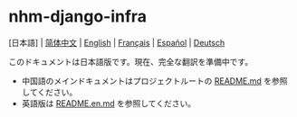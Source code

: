 # nhm-django-infra

[日本語] | [简体中文](README.zh.md) | [English](README.en.md) | [Français](README.fr.md) | [Español](README.es.md) | [Deutsch](README.de.md)

このドキュメントは日本語版です。現在、完全な翻訳を準備中です。

- 中国語のメインドキュメントはプロジェクトルートの [README.md](../README.md) を参照してください。
- 英語版は [README.en.md](README.en.md) を参照してください。
